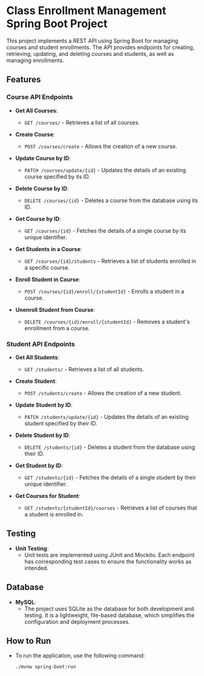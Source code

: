 # Class Enrollment Management Spring Boot Project

This project implements a REST API using Spring Boot for managing courses and student enrollments. The API provides endpoints for creating, retrieving, updating, and deleting courses and students, as well as managing enrollments.

## Features

### Course API Endpoints

- **Get All Courses**:
  - `GET /courses/` - Retrieves a list of all courses.

- **Create Course**:
  - `POST /courses/create` - Allows the creation of a new course.

- **Update Course by ID**:
  - `PATCH /courses/update/{id}` - Updates the details of an existing course specified by its ID.

- **Delete Course by ID**:
  - `DELETE /courses/{id}` - Deletes a course from the database using its ID.

- **Get Course by ID**:
  - `GET /courses/{id}` - Fetches the details of a single course by its unique identifier.

- **Get Students in a Course**:
  - `GET /courses/{id}/students` - Retrieves a list of students enrolled in a specific course.

- **Enroll Student in Course**:
  - `POST /courses/{id}/enroll/{studentId}` - Enrolls a student in a course.

- **Unenroll Student from Course**:
  - `DELETE /courses/{id}/enroll/{studentId}` - Removes a student's enrollment from a course.

### Student API Endpoints

- **Get All Students**:
  - `GET /students/` - Retrieves a list of all students.

- **Create Student**:
  - `POST /students/create` - Allows the creation of a new student.

- **Update Student by ID**:
  - `PATCH /students/update/{id}` - Updates the details of an existing student specified by their ID.

- **Delete Student by ID**:
  - `DELETE /students/{id}` - Deletes a student from the database using their ID.

- **Get Student by ID**:
  - `GET /students/{id}` - Fetches the details of a single student by their unique identifier.

- **Get Courses for Student**:
  - `GET /students/{studentId}/courses` - Retrieves a list of courses that a student is enrolled in.

## Testing

- **Unit Testing**:
  - Unit tests are implemented using JUnit and Mockito. Each endpoint has corresponding test cases to ensure the functionality works as intended.

## Database

- **MySQL**:
  - The project uses SQLite as the database for both development and testing. It is a lightweight, file-based database, which simplifies the configuration and deployment processes.

## How to Run

- To run the application, use the following command:
  ```shell
  ./mvnw spring-boot:run
